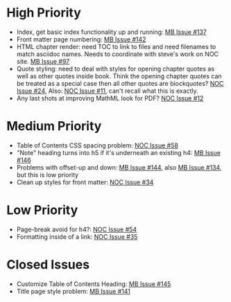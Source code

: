 # High Priority
* Index, get basic index functionality up and running:  [MB Issue #137](https://github.com/runemadsen/Magic-Book-Project/issues/137)
* Front matter page numbering: [MB Issue #142](https://github.com/runemadsen/Magic-Book-Project/issues/142)
* HTML chapter render: need TOC to link to files and need filenames to match asciidoc names.  Needs to coordinate with steve's work on NOC site. [MB Issue #97](https://github.com/runemadsen/Magic-Book-Project/issues/97)
* Quote styling: need to deal with styles for opening chapter quotes as well as other quotes inside book.  Think the opening chapter quotes can be treated as a special case then all other quotes are blockquotes? [NOC Issue #24](https://github.com/shiffman/The-Nature-of-Code/issues/24), Also: [NOC Issue #11](https://github.com/shiffman/The-Nature-of-Code/issues/11), can't recall what this is exactly.
* Any last shots at improving MathML look for PDF? [NOC Issue #12](https://github.com/shiffman/The-Nature-of-Code/issues/12)

# Medium Priority
* Table of Contents CSS spacing problem: [NOC Issue #58](https://github.com/shiffman/The-Nature-of-Code/issues/58)
* "Note" heading turns into h5 if it's underneath an existing h4: [MB Issue #146](https://github.com/runemadsen/Magic-Book-Project/issues/146)
* Problems with offset-up and down: [MB Issue #144](https://github.com/runemadsen/Magic-Book-Project/issues/144), also [MB Issue #134](https://github.com/runemadsen/Magic-Book-Project/issues/134), but this is low priority
* Clean up styles for front matter: [NOC Issue #34](https://github.com/shiffman/The-Nature-of-Code/issues/34)


# Low Priority
* Page-break avoid for h4?: [NOC Issue #54](https://github.com/shiffman/The-Nature-of-Code/issues/58)
* Formatting inside of a link: [NOC Issue #35](https://github.com/shiffman/The-Nature-of-Code/issues/35)



# Closed Issues
* Customize Table of Contents Heading: [MB Issue #145](https://github.com/runemadsen/Magic-Book-Project/issues/145)
* Title page style problem: [MB Issue #141](https://github.com/runemadsen/Magic-Book-Project/issues/141)